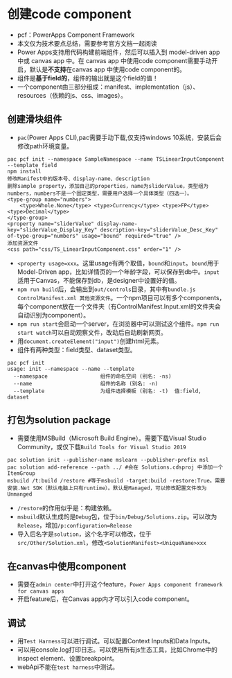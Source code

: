 # 创建code component
+ pcf：PowerApps Component Framework
+ 本文仅为技术要点总结，需要参考官方文档一起阅读
+ Power Apps支持用代码构建前端组件，然后可以插入到 model-driven app 中或 canvas app 中。在 canvas app 中使用code component需要手动开启，默认是**不支持**在canvas app 中使用code component的。
+ 组件是**基于field的**，组件的输出就是这个field的值！
+ 一个component由三部分组成：manifest、implementation（js）、resources（依赖的js、css、images）。

## 创建滑块组件
+ `pac`(Power Apps CLI),pac需要手动下载,仅支持windows 10系统，安装后会修改path环境变量。

```
pac pcf init --namespace SampleNamespace --name TSLinearInputComponent --template field
npm install 
修改Manifest中的版本号、display-name、description
删除sample property，添加自己的properties，name为sliderValue，类型组为numbers，numbers不是一个固定类型，需要用户选择一个具体类型（四选一）。
<type-group name="numbers">
    <type>Whole.None</type> <type>Currency</type> <type>FP</type> <type>Decimal</type>
</type-group>
<property name="sliderValue" display-name-key="sliderValue_Display_Key" description-key="sliderValue_Desc_Key" of-type-group="numbers" usage="bound" required="true" />
添加资源文件
<css path="css/TS_LinearInputComponent.css" order="1" />
```
+ `<property usage=xxx`。这里usage有两个取值，`bound`和`input`。`bound`用于Model-Driven app，比如详情页的一个年龄字段，可以保存到db中。`input`适用于Canvas，不能保存到db，是designer中设置好的值。
+ `npm run build`后，会输出到`out/controls`目录，其中有`bundle.js ControlManifest.xml 其他资源文件`。一个npm项目可以有多个components，每个component放在一个文件夹（有ControlManifest.Input.xml的文件夹会自动识别为component）。
+ `npm run start`会启动一个server，在浏览器中可以测试这个组件。`npm run start watch`可以自动观察文件，改动后自动刷新网页。
+ 用`document.createElement("input")`创建html元素。
+ 组件有两种类型：field类型、dataset类型。
```
pac pcf init
usage: init --namespace --name --template
  --namespace                 组件的命名空间 (别名: -ns)
  --name                      组件的名称 (别名: -n)
  --template                  为组件选择模板 (别名: -t)  值:field, dataset
```

## 打包为solution package
+ 需要使用MSBuild（Microsoft Build Engine）。需要下载Visual Studio Community，或仅下载`Build Tools for Visual Studio 2019`
```
pac solution init --publisher-name mslearn --publisher-prefix msl
pac solution add-reference --path ../ #会在 Solutions.cdsproj 中添加一个 ItemGroup
msbuild /t:build /restore #等于msbuild -target:build -restore:True。需要安装.Net SDK（默认电脑上只有runtime）。默认是Managed，可以修改配置文件改为Unmanged
```
+ `/restore`的作用似乎是：构建依赖。
+ `msbuild`默认生成的是`Debug`包，位于`bin/Debug/Solutions.zip`。可以改为`Release`，增加`/p:configuration=Release`
+ 导入后名字是`solution`，这个名字可以修改，位于`src/Other/Solution.xml`，修改`<SolutionManifest><UniqueName>xxx`

## 在canvas中使用component
+ 需要在`admin center`中打开这个feature，`Power Apps component framework for canvas apps`
+ 开启feature后，在Canvas app内才可以引入code component。

## 调试
+ 用`Test Harness`可以进行调试。可以配置Context Inputs和Data Inputs。
+ 可以用console.log打印日志。可以使用所有js生态工具，比如Chrome中的inspect element、设置breakpoint。
+ webApi不能在`test harness`中测试。


